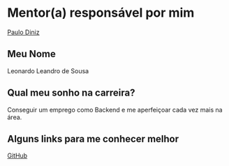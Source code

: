 # Mentor(a) responsável por mim

[Paulo Diniz](/profiles/mentors/profiles/paulo_diniz.md)

## Meu Nome

Leonardo Leandro de Sousa

## Qual meu sonho na carreira?

Conseguir um emprego como Backend e me aperfeiçoar cada vez mais na área.

## Alguns links para me conhecer melhor

[GitHub](https://github.com/leonardolsousa)
